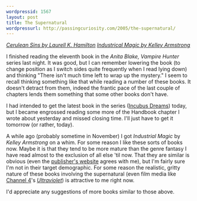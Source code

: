 ```yaml
--- 
wordpressid: 1567
layout: post
title: The Supernatural
wordpressurl: http://passingcuriosity.com/2005/the-supernatural/
---
```


<span style="font-style: italic;"><a
href="http://www.orbitbooks.co.uk/orbit/display.asp?isb=1841492019&TAG=BWC9CX5X7X9977X91T6HVD&CID=orbit">Cerulean
Sins by Laurell K. Hamilton</a> <a
href="http://www.orbitbooks.co.uk/orbit/display.asp?isb=1841493406&TAG=BWC9CX5X7X9977X91T6HVD&CID=orbit">Industrical
Magic by Kelley Armstrong</a></span>

I finished reading the eleventh book in the <span style="font-style:
italic;">Anita Blake, Vampire Hunter</span> series last night. It was good,
but I can remember lowering the book (to change position as I switch sides
quite frequently when I read lying down) and thinking "There isn't much time
left to wrap up the mystery." I seem to recall thinking something like that
while reading a number of these books. It doesn't detract from them, indeed
the frantic pace of the last couple of chapters lends them something that some
other books don't have.

I had intended to get the latest book in the series (<a
href="http://www.orbitbooks.co.uk/orbit/display.asp?isb=1841493163&TAG=BWC9CX5X7X9977X91T6HVD&CID=orbit">Incubus
Dreams</a>) today, but I became engrossed reading some more of the Handbook
chapter I wrote about yesterday and missed closing time. I'll just have to get
it tomorrow (or rather, today).

A while ago (probably sometime in November) I got <span style="font-style:
italic;">Industrial Magic</span> by <span style="font-style: italic;">Kelley
Armstrong</span> on a whim. For some reason I like these sorts of books now.
Maybe it is that they tend to be more mature than the genre fantasy I have
read almost to the exclusion of all else 'til now. That they are similar is
obvious (even the <a
href="http://www.orbitbooks.co.uk/orbit/armstrong-kelley.asp?TAG=BWC9CX5X7X9977X91T6HVD&CID=orbit#backlisttitles">publisher's
website</a> agrees with me), but I'm fairly sure I'm not in their target
demographic. For some reason the realistic, gritty nature of these books
involving the supernatural (even film media like <a
href="http://www.channel4.co.uk/">Channel 4</a>'s <a
href="http://www.tvtome.com/tvtome/servlet/ShowMainServlet/showid-4940/"
style="font-style: italic;">Ultraviolet</a>) is attractive to me right now.

I'd appreciate any suggestions of more books similar to those above.
